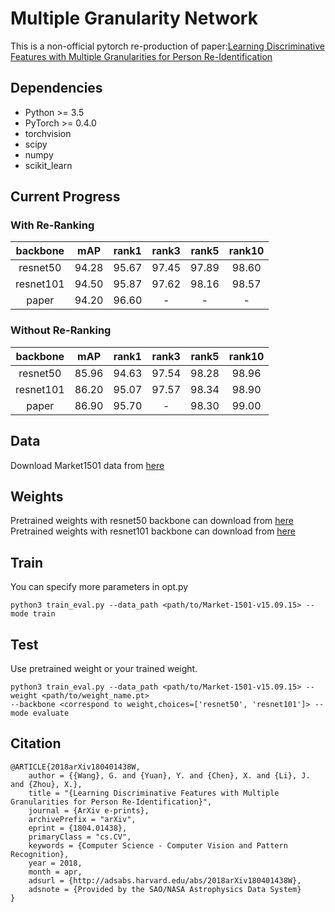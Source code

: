 # Multiple Granularity Network
This is a non-official pytorch re-production of paper:[Learning Discriminative Features with Multiple Granularities for Person Re-Identification](https://arxiv.org/abs/1804.01438v1)


## Dependencies

- Python >= 3.5
- PyTorch >= 0.4.0
- torchvision
- scipy
- numpy
- scikit_learn



## Current Progress

### With Re-Ranking
| backbone |  mAP | rank1 | rank3 | rank5 | rank10 |  
| :------: |  :------: | :------: | :------: | :------: |  :------: |   
| resnet50 |  94.28 | 95.67 | 97.45 | 97.89 | 98.60 |  
| resnet101 |  94.50 | 95.87 | 97.62 | 98.16 | 98.57 | 
| paper |  94.20 | 96.60 | - | - | - | 

### Without Re-Ranking
| backbone |  mAP | rank1 | rank3 | rank5 | rank10 |  
| :------: |  :------: | :------: | :------: | :------: |  :------: |   
| resnet50 |  85.96 | 94.63 | 97.54 | 98.28 | 98.96 |  
| resnet101 |  86.20 | 95.07 | 97.57 | 98.34 | 98.90 | 
| paper |  86.90 | 95.70 | - | 98.30 | 99.00 | 


## Data

Download Market1501  data from [here](http://www.liangzheng.org/Project/project_reid.html)

## Weights

Pretrained weights with resnet50 backbone can download from [here](https://drive.google.com/open?id=1ECkD2js0kA82ptod3QfzNDpP9fkt3LZB)  
Pretrained weights with resnet101 backbone can download from [here](https://drive.google.com/open?id=1LUo8JAHOcCKr2qwJdD0UYZsoVvW3BD60)

## Train

You can specify more parameters in opt.py

```
python3 train_eval.py --data_path <path/to/Market-1501-v15.09.15> --mode train
```

## Test

Use pretrained weight or your trained weight.

```
python3 train_eval.py --data_path <path/to/Market-1501-v15.09.15> --weight <path/to/weight_name.pt> 
--backbone <correspond to weight,choices=['resnet50', 'resnet101']> --mode evaluate
```


## Citation

```text
@ARTICLE{2018arXiv180401438W,
    author = {{Wang}, G. and {Yuan}, Y. and {Chen}, X. and {Li}, J. and {Zhou}, X.},
    title = "{Learning Discriminative Features with Multiple Granularities for Person Re-Identification}",
    journal = {ArXiv e-prints},
    archivePrefix = "arXiv",
    eprint = {1804.01438},
    primaryClass = "cs.CV",
    keywords = {Computer Science - Computer Vision and Pattern Recognition},
    year = 2018,
    month = apr,
    adsurl = {http://adsabs.harvard.edu/abs/2018arXiv180401438W},
    adsnote = {Provided by the SAO/NASA Astrophysics Data System}
}
```
